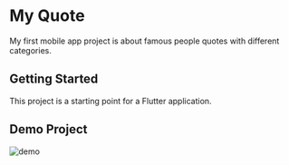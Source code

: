 # My Quote

My first mobile app project is about famous people quotes with different categories.

## Getting Started

This project is a starting point for a Flutter application.

## Demo Project

![demo](https://user-images.githubusercontent.com/33568252/101956318-70877180-3c10-11eb-9faa-6433da4776ce.gif)
